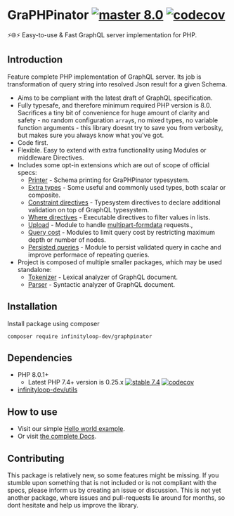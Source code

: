 # GraPHPinator [![master 8.0](https://github.com/infinityloop-dev/graphpinator/workflows/PHP/badge.svg?branch=master)](https://github.com/infinityloop-dev/graphpinator/actions?query=branch%3Amaster) [![codecov](https://codecov.io/gh/infinityloop-dev/graphpinator/branch/master/graph/badge.svg)](https://codecov.io/gh/infinityloop-dev/graphpinator)

:zap::globe_with_meridians::zap: Easy-to-use & Fast GraphQL server implementation for PHP.

## Introduction

Feature complete PHP implementation of GraphQL server. Its job is transformation of query string into resolved Json result for a given Schema. 

- Aims to be compliant with the latest draft of GraphQL specification.
- Fully typesafe, and therefore minimum required PHP version is 8.0. Sacrifices a tiny bit of convenience for huge amount of clarity and safety - no random configuration `array`s, no mixed types, no variable function arguments - this library doesnt try to save you from verbosity, but makes sure you always know what you've got.
- Code first.
- Flexible. Easy to extend with extra functionality using Modules or middleware Directives.
- Includes some opt-in extensions which are out of scope of official specs:
    - [Printer](https://github.com/infinityloop-dev/graphpinator-printer) - Schema printing for GraPHPinator typesystem.
    - [Extra types](https://github.com/infinityloop-dev/graphpinator-extra-types) - Some useful and commonly used types, both scalar or composite.
    - [Constraint directives](https://github.com/infinityloop-dev/graphpinator-constraint-directives) - Typesystem directives to declare additional validation on top of GraphQL typesystem.
    - [Where directives](https://github.com/infinityloop-dev/graphpinator-where-directives) - Executable directives to filter values in lists.
    - [Upload](https://github.com/infinityloop-dev/graphpinator-upload) - Module to handle [multipart-formdata](https://github.com/jaydenseric/graphql-multipart-request-spec) requests.,
    - [Query cost](https://github.com/infinityloop-dev/graphpinator-query-cost) - Modules to limit query cost by restricting maximum depth or number of nodes.
    - [Persisted queries](https://github.com/infinityloop-dev/graphpinator-persisted-queries) - Module to persist validated query in cache and improve performace of repeating queries.
- Project is composed of multiple smaller packages, which may be used standalone:
    - [Tokenizer](https://github.com/infinityloop-dev/graphpinator-tokenizer) - Lexical analyzer of GraphQL document.
    - [Parser](https://github.com/infinityloop-dev/graphpinator-parser) - Syntactic analyzer of GraphQL document.

## Installation

Install package using composer

```composer require infinityloop-dev/graphpinator```

## Dependencies

- PHP 8.0.1+ 
    - Latest PHP 7.4+ version is 0.25.x [![stable 7.4](https://github.com/infinityloop-dev/graphpinator/workflows/PHP/badge.svg?branch=php74_bugfixes)](https://github.com/infinityloop-dev/graphpinator/actions?query=branch%3Aphp74_bugfixes) [![codecov](https://codecov.io/gh/infinityloop-dev/graphpinator/branch/php74_bugfixes/graph/badge.svg)](https://codecov.io/gh/infinityloop-dev/graphpinator)
- [infinityloop-dev/utils](https://github.com/infinityloop-dev/utils)

## How to use

- Visit our simple [Hello world example](https://github.com/infinityloop-dev/graphpinator/blob/master/docs/examples/HelloWorld.md).
- Or visit [the complete Docs](https://github.com/infinityloop-dev/graphpinator/blob/master/docs/README.md).

## Contributing

This package is relatively new, so some features might be missing. If you stumble upon something that is not included or is not compliant with the specs, please inform us by creating an issue or discussion. This is not yet another package, where issues and pull-requests lie around for months, so dont hesitate and help us improve the library.
